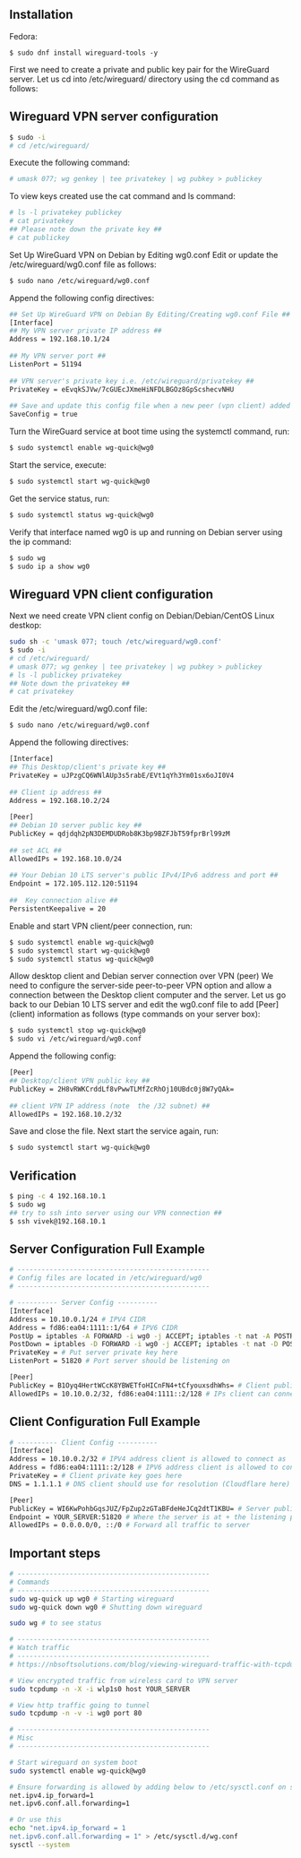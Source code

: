 
## Installation

Fedora:
```
$ sudo dnf install wireguard-tools -y
```

First we need to create a private and public key pair for the WireGuard server. Let us cd into /etc/wireguard/ directory using the cd command as follows:
## Wireguard VPN server configuration

```bash
$ sudo -i
# cd /etc/wireguard/
```

Execute the following command:
```bash
# umask 077; wg genkey | tee privatekey | wg pubkey > publickey
```
To view keys created use the cat command and ls command:
```bash
# ls -l privatekey publickey
# cat privatekey
## Please note down the private key ##
# cat publickey
```

Set Up WireGuard VPN on Debian by Editing wg0.conf
Edit or update the /etc/wireguard/wg0.conf file as follows:
```bash
$ sudo nano /etc/wireguard/wg0.conf
```

Append the following config directives:
```bash
## Set Up WireGuard VPN on Debian By Editing/Creating wg0.conf File ##
[Interface]
## My VPN server private IP address ##
Address = 192.168.10.1/24
 
## My VPN server port ##
ListenPort = 51194
 
## VPN server's private key i.e. /etc/wireguard/privatekey ##
PrivateKey = eEvqkSJVw/7cGUEcJXmeHiNFDLBGOz8GpScshecvNHU
 
## Save and update this config file when a new peer (vpn client) added ##
SaveConfig = true
```

Turn the WireGuard service at boot time using the systemctl command, run:
```bash
$ sudo systemctl enable wg-quick@wg0
```

Start the service, execute:
```bash
$ sudo systemctl start wg-quick@wg0
```

Get the service status, run:
```bash
$ sudo systemctl status wg-quick@wg0
```

Verify that interface named wg0 is up and running on Debian server using the ip command:
```bash
$ sudo wg
$ sudo ip a show wg0
```

## Wireguard VPN client configuration

Next we need create VPN client config on Debian/Debian/CentOS Linux destkop:

```bash
sudo sh -c 'umask 077; touch /etc/wireguard/wg0.conf'
$ sudo -i
# cd /etc/wireguard/
# umask 077; wg genkey | tee privatekey | wg pubkey > publickey
# ls -l publickey privatekey
## Note down the privatekey ##
# cat privatekey
```

Edit the /etc/wireguard/wg0.conf file:
```bash
$ sudo nano /etc/wireguard/wg0.conf
```

Append the following directives:
```bash
[Interface]
## This Desktop/client's private key ##
PrivateKey = uJPzgCQ6WNlAUp3s5rabE/EVt1qYh3Ym01sx6oJI0V4
 
## Client ip address ##
Address = 192.168.10.2/24
 
[Peer]
## Debian 10 server public key ##
PublicKey = qdjdqh2pN3DEMDUDRob8K3bp9BZFJbT59fprBrl99zM
 
## set ACL ##
AllowedIPs = 192.168.10.0/24
 
## Your Debian 10 LTS server's public IPv4/IPv6 address and port ##
Endpoint = 172.105.112.120:51194
 
##  Key connection alive ##
PersistentKeepalive = 20
```

Enable and start VPN client/peer connection, run:
```bash
$ sudo systemctl enable wg-quick@wg0
$ sudo systemctl start wg-quick@wg0
$ sudo systemctl status wg-quick@wg0
```

Allow desktop client and Debian server connection over VPN (peer)
We need to configure the server-side peer-to-peer VPN option and allow a connection between the Desktop client computer and the server. Let us go back to our Debian 10 LTS server and edit the wg0.conf file to add [Peer] (client) information as follows (type commands on your server box):
```bash
$ sudo systemctl stop wg-quick@wg0
$ sudo vi /etc/wireguard/wg0.conf
```

Append the following config:
```bash
[Peer]
## Desktop/client VPN public key ##
PublicKey = 2H8vRWKCrddLf8vPwwTLMfZcRhOj10UBdc0j8W7yQAk=
 
## client VPN IP address (note  the /32 subnet) ##
AllowedIPs = 192.168.10.2/32
```

Save and close the file. Next start the service again, run:
```bash
$ sudo systemctl start wg-quick@wg0
```

## Verification

```bash
$ ping -c 4 192.168.10.1
$ sudo wg
## try to ssh into server using our VPN connection ##
$ ssh vivek@192.168.10.1
```

## Server Configuration Full Example

```bash
# ------------------------------------------------
# Config files are located in /etc/wireguard/wg0
# ------------------------------------------------

# ---------- Server Config ----------
[Interface]
Address = 10.10.0.1/24 # IPV4 CIDR 
Address = fd86:ea04:1111::1/64 # IPV6 CIDR 
PostUp = iptables -A FORWARD -i wg0 -j ACCEPT; iptables -t nat -A POSTROUTING -o eth0 -j MASQUERADE; ip6tables -A FORWARD -i wg0 -j ACCEPT; ip6tables -t nat -A POSTROUTING -o eth0 -j MASQUERADE # Add forwarding when VPN is started
PostDown = iptables -D FORWARD -i wg0 -j ACCEPT; iptables -t nat -D POSTROUTING -o eth0 -j MASQUERADE; ip6tables -D FORWARD -i wg0 -j ACCEPT; ip6tables -t nat -D POSTROUTING -o eth0 -j MASQUERADE # Remove forwarding when VPN is shutdown
PrivateKey = # Put server private key here
ListenPort = 51820 # Port server should be listening on

[Peer]
PublicKey = B1Oyq4HertWCcK8YBWETfoHICnFN4+tCfyouxsdhWhs= # Client public key
AllowedIPs = 10.10.0.2/32, fd86:ea04:1111::2/128 # IPs client can connect as
```
## Client Configuration Full Example

```bash
# ---------- Client Config ----------
[Interface]
Address = 10.10.0.2/32 # IPV4 address client is allowed to connect as
Address = fd86:ea04:1111::2/128 # IPV6 address client is allowed to connect as
PrivateKey = # Client private key goes here
DNS = 1.1.1.1 # DNS client should use for resolution (Cloudflare here)

[Peer]
PublicKey = WI6KwPohbGqsJUZ/FpZup2zGTaBFdeHeJCq2dtT1KBU= # Server public key
Endpoint = YOUR_SERVER:51820 # Where the server is at + the listening port
AllowedIPs = 0.0.0.0/0, ::/0 # Forward all traffic to server
```

## Important steps

```bash
# ------------------------------------------------
# Commands
# ------------------------------------------------
sudo wg-quick up wg0 # Starting wireguard
sudo wg-quick down wg0 # Shutting down wireguard

sudo wg # to see status

# ------------------------------------------------
# Watch traffic
# ------------------------------------------------
# https://nbsoftsolutions.com/blog/viewing-wireguard-traffic-with-tcpdump

# View encrypted traffic from wireless card to VPN server
sudo tcpdump -n -X -i wlp1s0 host YOUR_SERVER

# View http traffic going to tunnel
sudo tcpdump -n -v -i wg0 port 80

# ------------------------------------------------
# Misc
# ------------------------------------------------

# Start wireguard on system boot
sudo systemctl enable wg-quick@wg0

# Ensure forwarding is allowed by adding below to /etc/sysctl.conf on server
net.ipv4.ip_forward=1
net.ipv6.conf.all.forwarding=1

# Or use this
echo "net.ipv4.ip_forward = 1
net.ipv6.conf.all.forwarding = 1" > /etc/sysctl.d/wg.conf
sysctl --system
```

